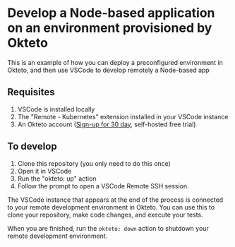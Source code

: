 # Develop a Node-based application on an environment provisioned by Okteto

This is an example of how you can deploy a preconfigured environment in Okteto, and then use VSCode to develop remotely a Node-based app 

## Requisites
1. VSCode is installed locally
1. The "Remote - Kubernetes" extension installed in your VSCode instance
1. An Okteto account ([Sign-up for 30 day](https://www.okteto.com/try-free/), self-hosted free trial) 


## To develop 
1. Clone this repository (you only need to do this once)
2. Open it in VSCode
3. Run the "okteto: up" action 
4. Follow the prompt to open a VSCode Remote SSH session. 

The VSCode instance that appears at the end of the process is connected to your remote development environment in Okteto. You can use this to clone your repository, make code changes, and execute your tests. 

When you are finished, run the `okteto: down` action to shutdown your remote development environment.